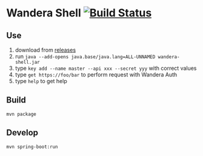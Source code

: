 # Wandera Shell [![Build Status](https://travis-ci.org/martiner/wandera-shell.png?branch=master)](https://travis-ci.org/martiner/wandera-shell)

## Use

1. download from [releases](https://github.com/martiner/wandera-shell/releases)
1. run `java --add-opens java.base/java.lang=ALL-UNNAMED wandera-shell.jar`
1. type `key add --name master --api xxx --secret yyy` with correct values
1. type `get https://foo/bar` to perform request with Wandera Auth
1. type `help` to get help

## Build

```
mvn package
```

## Develop

```
mvn spring-boot:run
```